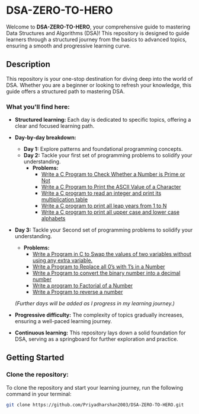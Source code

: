 # DSA-ZERO-TO-HERO

Welcome to **DSA-ZERO-TO-HERO**, your comprehensive guide to mastering Data Structures and Algorithms (DSA)! This repository is designed to guide learners through a structured journey from the basics to advanced topics, ensuring a smooth and progressive learning curve.

## Description

This repository is your one-stop destination for diving deep into the world of DSA. Whether you are a beginner or looking to refresh your knowledge, this guide offers a structured path to mastering DSA.

### What you'll find here:

- **Structured learning:** Each day is dedicated to specific topics, offering a clear and focused learning path.

- **Day-by-day breakdown:**
  - **Day 1:** Explore patterns and foundational programming concepts.
  - **Day 2:** Tackle your first set of programming problems to solidify your understanding.
    - **Problems:**
      - [Write a C Program to Check Whether a Number is Prime or Not](DAY%20-%202/LOOPS/1.Program%20to%20Check%20Prime%20Number.c)
      - [Write a C Program to Print the ASCII Value of a Character](DAY%20-%202/LOOPS/2.Program%20to%20Print%20ASCII%20Value.c)
      - [Write a C program to read an integer and print its multiplication table](DAY%20-%202/LOOPS/3.Multiplication%20Table%20Up%20to%20a%20range.c)
      - [Write a C program to print all leap years from 1 to N](DAY%20-%202/LOOPS/4.Leap%20year%20program%20in%20C.c)
      - [Write a C program to print all upper case and lower case alphabets](DAY%20-%202/LOOPS/5.Program%20to%20display%20all%20alphabets%20from%20A%20to%20Z.c)
- **Day 3:** Tackle your Second set of programming problems to solidify your understanding.
    - **Problems:**
      - [Write a Program in C to Swap the values of two variables without using any extra variable.](DAY%20-%203/1.Write%20a%20Program%20in%20C%20to%20Swap%20the%20values%20of%20two%20variables%20without%20using%20any%20extra%20variable.c)
      - [Write a Program to Replace all 0’s with 1’s in a Number](DAY%20-%203/Replace_zeros_with_ones.java)
      - [Write a Program to convert the binary number into a decimal number](DAY%20-%203/Program%20to%20Convert%20Binary%20Number%20to%20Decimal.c)
      - [Write a program to Factorial of a Number](DAY%20-%203/Write%20a%20program%20to%20Factorial%20of%20a%20Number.c)
      - [Write a Program to reverse a number](DAY%20-%203/Write%20a%20Program%20to%20reverse%20a%20number.c)

  *(Further days will be added as I progress in my learning journey.)*

- **Progressive difficulty:** The complexity of topics gradually increases, ensuring a well-paced learning journey.

- **Continuous learning:** This repository lays down a solid foundation for DSA, serving as a springboard for further exploration and practice.

## Getting Started

### Clone the repository:

To clone the repository and start your learning journey, run the following command in your terminal:

```bash
git clone https://github.com/Priyadharshan2003/DSA-ZERO-TO-HERO.git
